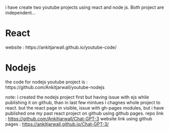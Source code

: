 i have create two youtube projects using react and node js. Both project are independent...

<h1>React </h1>
website : https://ankitjarwall.github.io/youtube-code/

<h1>Nodejs</h1>
the code for nodejs youtube project  is : https://github.com/Ankitjarwall/youtube-nodejs


note: i created the nodejs project first but having issue with ejs while publishing it on github, than in last few mintues i chagnes whole project to react. but the react page in visible, issue with gh-pages modules, but i have published one my past react project on github using github pages. repo link : https://github.com/Ankitjarwall/Chat-GPT-3   website link using github pages :  https://ankitjarwall.github.io/Chat-GPT-3/

